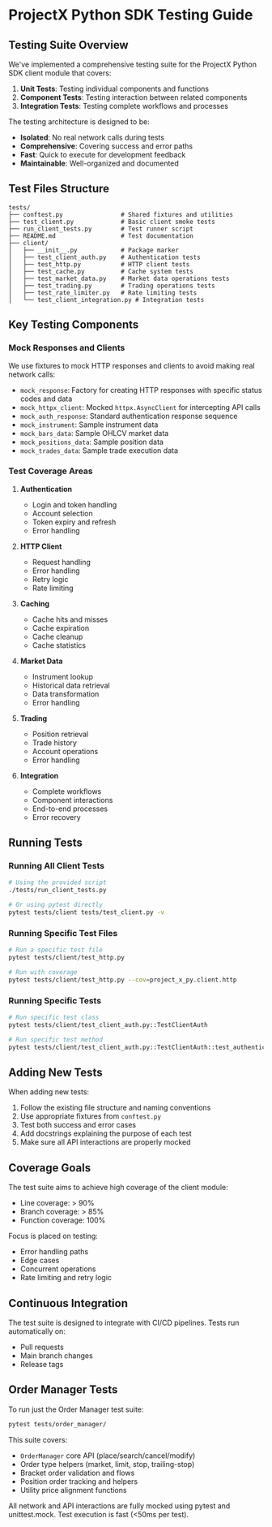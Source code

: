 # ProjectX Python SDK Testing Guide

## Testing Suite Overview

We've implemented a comprehensive testing suite for the ProjectX Python SDK client module that covers:

1. **Unit Tests**: Testing individual components and functions
2. **Component Tests**: Testing interaction between related components
3. **Integration Tests**: Testing complete workflows and processes

The testing architecture is designed to be:
- **Isolated**: No real network calls during tests
- **Comprehensive**: Covering success and error paths
- **Fast**: Quick to execute for development feedback
- **Maintainable**: Well-organized and documented

## Test Files Structure

```
tests/
├── conftest.py                # Shared fixtures and utilities
├── test_client.py             # Basic client smoke tests
├── run_client_tests.py        # Test runner script
├── README.md                  # Test documentation
├── client/
│   ├── __init__.py            # Package marker
│   ├── test_client_auth.py    # Authentication tests
│   ├── test_http.py           # HTTP client tests
│   ├── test_cache.py          # Cache system tests
│   ├── test_market_data.py    # Market data operations tests
│   ├── test_trading.py        # Trading operations tests
│   ├── test_rate_limiter.py   # Rate limiting tests
│   └── test_client_integration.py # Integration tests
```

## Key Testing Components

### Mock Responses and Clients

We use fixtures to mock HTTP responses and clients to avoid making real network calls:

- `mock_response`: Factory for creating HTTP responses with specific status codes and data
- `mock_httpx_client`: Mocked `httpx.AsyncClient` for intercepting API calls
- `mock_auth_response`: Standard authentication response sequence
- `mock_instrument`: Sample instrument data 
- `mock_bars_data`: Sample OHLCV market data
- `mock_positions_data`: Sample position data
- `mock_trades_data`: Sample trade execution data

### Test Coverage Areas

1. **Authentication**
   - Login and token handling
   - Account selection
   - Token expiry and refresh
   - Error handling

2. **HTTP Client**
   - Request handling
   - Error handling
   - Retry logic
   - Rate limiting

3. **Caching**
   - Cache hits and misses
   - Cache expiration
   - Cache cleanup
   - Cache statistics

4. **Market Data**
   - Instrument lookup
   - Historical data retrieval
   - Data transformation
   - Error handling

5. **Trading**
   - Position retrieval
   - Trade history
   - Account operations
   - Error handling

6. **Integration**
   - Complete workflows
   - Component interactions
   - End-to-end processes
   - Error recovery

## Running Tests

### Running All Client Tests

```bash
# Using the provided script
./tests/run_client_tests.py

# Or using pytest directly
pytest tests/client tests/test_client.py -v
```

### Running Specific Test Files

```bash
# Run a specific test file
pytest tests/client/test_http.py

# Run with coverage
pytest tests/client/test_http.py --cov=project_x_py.client.http
```

### Running Specific Tests

```bash
# Run specific test class
pytest tests/client/test_client_auth.py::TestClientAuth

# Run specific test method
pytest tests/client/test_client_auth.py::TestClientAuth::test_authenticate_success
```

## Adding New Tests

When adding new tests:

1. Follow the existing file structure and naming conventions
2. Use appropriate fixtures from `conftest.py`
3. Test both success and error cases
4. Add docstrings explaining the purpose of each test
5. Make sure all API interactions are properly mocked

## Coverage Goals

The test suite aims to achieve high coverage of the client module:

- Line coverage: > 90%
- Branch coverage: > 85%
- Function coverage: 100%

Focus is placed on testing:
- Error handling paths
- Edge cases
- Concurrent operations
- Rate limiting and retry logic

## Continuous Integration

The test suite is designed to integrate with CI/CD pipelines. Tests run automatically on:
- Pull requests
- Main branch changes
- Release tags

## Order Manager Tests

To run just the Order Manager test suite:

```bash
pytest tests/order_manager/
```

This suite covers:
- `OrderManager` core API (place/search/cancel/modify)
- Order type helpers (market, limit, stop, trailing-stop)
- Bracket order validation and flows
- Position order tracking and helpers
- Utility price alignment functions

All network and API interactions are fully mocked using pytest and unittest.mock. Test execution is fast (<50ms per test).